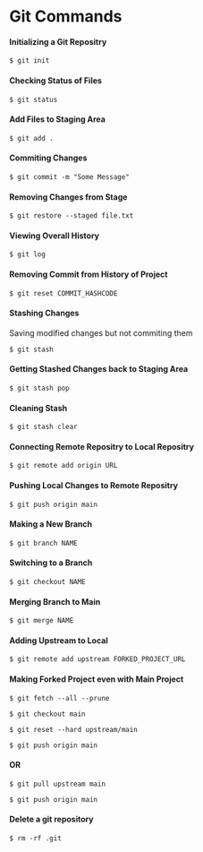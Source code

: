 # Git Commands #

#### Initializing a Git Repositry ####
```
$ git init
```

#### Checking Status of Files ####
```
$ git status
```

#### Add Files to Staging Area ####
```
$ git add .
```

#### Commiting Changes ####
```
$ git commit -m "Some Message"
```

#### Removing Changes from Stage ###
```
$ git restore --staged file.txt
```

#### Viewing Overall History ###
```
$ git log
```

#### Removing Commit from History of Project ###
```
$ git reset COMMIT_HASHCODE
```

#### Stashing Changes ### 
Saving modified changes but not commiting them
```
$ git stash
```

#### Getting Stashed Changes back to Staging Area ###
```
$ git stash pop
```

#### Cleaning Stash ###
```
$ git stash clear
```

#### Connecting Remote Repositry to Local Repositry ###
```
$ git remote add origin URL
```

#### Pushing Local Changes to Remote Repositry ###
```
$ git push origin main
```

#### Making a New Branch ###
```
$ git branch NAME
```

#### Switching to a Branch ###
```
$ git checkout NAME
```

#### Merging Branch to Main ###
```
$ git merge NAME
```

#### Adding Upstream to Local ###
```
$ git remote add upstream FORKED_PROJECT_URL
```

#### Making Forked Project even with Main Project ###
```
$ git fetch --all --prune

$ git checkout main

$ git reset --hard upstream/main

$ git push origin main
```

#### OR

```
$ git pull upstream main

$ git push origin main  
```

#### Delete a git repository
```
$ rm -rf .git
```